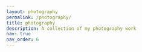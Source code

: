 ```yaml
---
layout: photography
permalink: /photography/
title: photography
description: A collection of my photography work
nav: true
nav_order: 6
---
```


